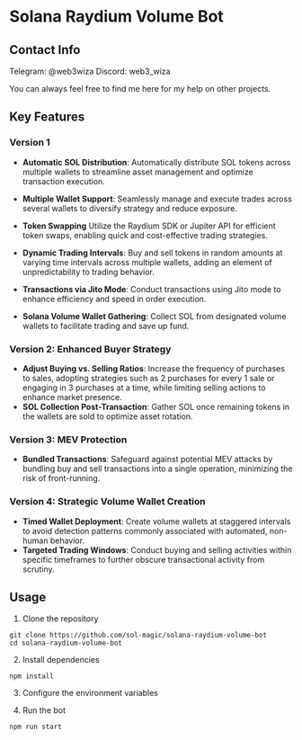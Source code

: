 # Solana Raydium Volume Bot

## Contact Info

Telegram: @web3wiza
Discord: web3_wiza

You can always feel free to find me here for my help on other projects.

## Key Features

### Version 1
- **Automatic SOL Distribution**: Automatically distribute SOL tokens across multiple wallets to streamline asset management and optimize transaction execution.

- **Multiple Wallet Support**: Seamlessly manage and execute trades across several wallets to diversify strategy and reduce exposure.

- **Token Swapping** Utilize the Raydium SDK or Jupiter API for efficient token swaps, enabling quick and cost-effective trading strategies.

- **Dynamic Trading Intervals**: Buy and sell tokens in random amounts at varying time intervals across multiple wallets, adding an element of unpredictability to trading behavior.

- **Transactions via Jito Mode**: Conduct transactions using Jito mode to enhance efficiency and speed in order execution.

- **Solana Volume Wallet Gathering**: Collect SOL from designated volume wallets to facilitate trading and save up fund.

### Version 2: Enhanced Buyer Strategy
- **Adjust Buying vs. Selling Ratios**: Increase the frequency of purchases to sales, adopting strategies such as 2 purchases for every 1 sale or engaging in 3 purchases at a time, while limiting selling actions to enhance market presence.
- **SOL Collection Post-Transaction**: Gather SOL once remaining tokens in the wallets are sold to optimize asset rotation.

### Version 3: MEV Protection
- **Bundled Transactions**: Safeguard against potential MEV attacks by bundling buy and sell transactions into a single operation, minimizing the risk of front-running.

### Version 4: Strategic Volume Wallet Creation
- **Timed Wallet Deployment**: Create volume wallets at staggered intervals to avoid detection patterns commonly associated with automated, non-human behavior.
- **Targeted Trading Windows**: Conduct buying and selling activities within specific timeframes to further obscure transactional activity from scrutiny.

## Usage
1. Clone the repository
```
git clone https://github.com/sol-magic/solana-raydium-volume-bot
cd solana-raydium-volume-bot
```
2. Install dependencies
```
npm install
```
3. Configure the environment variables

<!-- Rename the .env.example file to .env and set RPC and WSS, main wallet's secret key, and jito auth keypair. -->

4. Run the bot

```
npm run start
